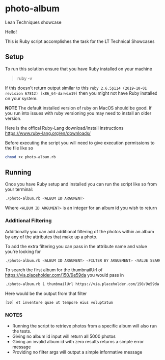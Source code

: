 # photo-album

Lean Techniques showcase

Hello!

This is Ruby script accomplishes the task for the LT Technical Showcases

## Setup

To run this solution ensure that you have Ruby installed on your machine

> ruby -v

If this doesn't return output similar to this `ruby 2.6.5p114 (2019-10-01 revision 67812) [x86_64-darwin19]` then you might not have Ruby installed on your system.

**NOTE** The default installed version of ruby on MacOS should be good. If you run into issues with ruby versioning you may need to install an older version.

Here is the offical Ruby-Lang download/install instructions https://www.ruby-lang.org/en/downloads/

Before executing the script you will need to give execution permissions to the file like so

```bash
chmod +x photo-album.rb
```

## Running

Once you have Ruby setup and installed you can run the script like so from your terminal:

```bash
./photo-album.rb <ALBUM ID ARGUMENT>
```

Where `<ALBUM ID ARGUMENT>` is an integer for an album id you wish to return

### Additional Filtering

Additionally you can add additional filtering of the photos within an album by any of the attributes that make up a photo.

To add the extra filtering you can pass in the attribute name and value you're looking for

```bash
./photo-album.rb <ALBUM ID ARGUMENT> <FILTER BY ARGUEMENT> <VALUE SEARCHING FOR>
```

To search the first album for the thumbnailUrl of https://via.placeholder.com/150/9e59da you would pass in

```bash
./photo-album.rb 1 thumbnailUrl https://via.placeholder.com/150/9e59da
```

Here would be the output from that filter

`[50] et inventore quae ut tempore eius voluptatum`

### NOTES

- Running the script to retrieve photos from a specific album will also run the tests.
- Giving no album id input will return all 5000 photos
- Giving an invalid album id with zero results returns a simple error message
- Providing no filter args will output a simple informative message
